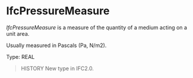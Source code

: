 # IfcPressureMeasure

_IfcPressureMeasure_ is a measure of the quantity of a medium acting on a unit area.<!-- end of definition -->

Usually measured in Pascals (Pa, N/m2).

Type: REAL

> HISTORY New type in IFC2.0.
